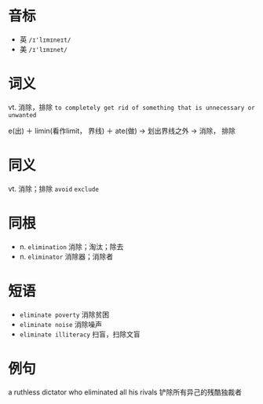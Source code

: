 # 音标

- 英 `/ɪ'lɪmɪneɪt/`
- 美 `/ɪ'lɪmɪnet/`

# 词义

vt. 消除，排除
`to completely get rid of something that is unnecessary or unwanted`



e(出) ＋ limin(看作limit， 界线) ＋ ate(做) → 划出界线之外 → 消除， 排除

# 同义

vt. 消除；排除
`avoid` `exclude`

# 同根

- n. `elimination` 消除；淘汰；除去
- n. `eliminator` 消除器；消除者

# 短语

- `eliminate poverty` 消除贫困
- `eliminate noise` 消除噪声
- `eliminate illiteracy` 扫盲，扫除文盲

# 例句

a ruthless dictator who eliminated all his rivals
铲除所有异己的残酷独裁者



